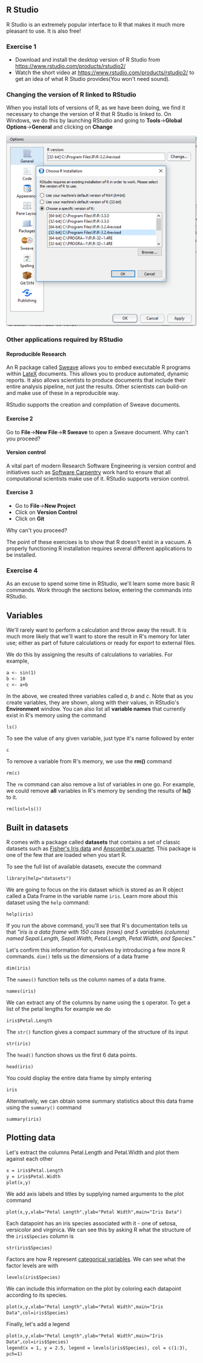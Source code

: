 ## R Studio

R Studio is an extremely popular interface to R that makes it much more pleasant to use.
It is also free!

### Exercise 1

* Download and install the desktop version of R Studio from https://www.rstudio.com/products/rstudio2/
* Watch the short video at https://www.rstudio.com/products/rstudio2/ to get an idea of what R Studio provides(You won't need sound).

### Changing the version of R linked to RStudio

When you install lots of versions of R, as we have been doing, we find it necessary to change the version of R that R Studio is linked to.
On Windows, we do this by launching RStudio and going to **Tools**->**Global Options**->**General** and clicking on **Change**

![RStudio - Select R version](./images/rstudio_choose_R.png)

### Other applications required by RStudio

#### Reproducible Research

An R package called [Sweave](https://www.statistik.lmu.de/~leisch/Sweave/) allows you to embed executable R programs within [LateX](https://www.latex-project.org/) documents.
This allows you to produce automated, dynamic reports. It also allows scientists to produce documents that include their entire analysis pipeline, not just the results.
Other scientists can build-on and make use of these in a reproducible way.

RStudio supports the creation and compilation of Sweave documents.

#### Exercise 2

Go to **File**->**New File**->**R Sweave** to open a Sweave document.
Why can't you proceed?

#### Version control

A vital part of modern Research Software Engineering is version control and initiatives such as [Software Carpentry](http://software-carpentry.org/) work hard to ensure that all computational scientists make use of it.
RStudio supports version control.

#### Exercise 3

* Go to **File**->**New Project**
* Click on **Version Control**
* Click on **Git**

Why can't you proceed?

The point of these exercises is to show that R doesn't exist in a vacuum. A properly functioning R installation requires several different applications to be installed.

### Exercise 4

As an excuse to spend some time in RStudio, we'll learn some more basic R commands. Work through the sections below, entering the commands into RStudio.

## Variables

We'll rarely want to perform a calculation and throw away the result. It is much more likely that we'll want to store the result in R's memory for later use; either as part of future calculations or ready for export to external files.

We do this by assigning the results of calculations to variables.  For example,

    a <- sin(1)
    b <- 10
    c <- a+b

In the above, we created three variables called *a*, *b* and *c*.
Note that as you create variables, they are shown, along with their values, in RStudio's **Environment** window.
You can also list all **variable names** that currently exist in R's memory using the command

    ls()

To see the value of any given variable, just type it's name followed by enter

    c

To remove a variable from R's memory, we use the **rm()** command

    rm(c)

The `rm` command can also remove a list of variables in one go. For example, we could remove **all** variables in R's memory by sending the results of **ls()** to it.

    rm(list=ls())

## Built in datasets

R comes with a package called **datasets** that contains a set of classic datasets such as [Fisher's Iris data](https://en.wikipedia.org/wiki/Iris_flower_data_set) and [Anscombe's quartet](https://en.wikipedia.org/wiki/Anscombe%27s_quartet). This package is one of the few that are loaded when you start R.

To see the full list of available datasets, execute the command

    library(help="datasets")

We are going to focus on the iris dataset which is stored as an R object called a Data Frame in the variable name `iris`. Learn more about this dataset using the `help` command:

    help(iris)

If you run the above command, you'll see that R's documentation tells us that *"iris is a data frame with 150 cases (rows) and 5 variables (columns) named Sepal.Length, Sepal.Width, Petal.Length, Petal.Width, and Species."*

Let's confirm this information for ourselves by introducing a few more R commands. `dim()` tells us the dimensions of a data frame

    dim(iris)

The `names()` function tells us the column names of a data frame.

    names(iris)

We can extract any of the columns by name using the `$` operator. To get a list of the petal lengths for example we do

    iris$Petal.Length  

The `str()` function gives a compact summary of the structure of its input

    str(iris)

The `head()` function shows us the first 6 data points.

    head(iris)

You could display the entire data frame by simply entering

    iris

Alternatively, we can obtain some summary statistics about this data frame using the `summary()` command

    summary(iris)

## Plotting data

Let's extract the columns Petal.Length and Petal.Width and plot them against each other

    x = iris$Petal.Length
    y = iris$Petal.Width
    plot(x,y)

We add axis labels and titles by supplying named arguments to the plot command

    plot(x,y,xlab="Petal Length",ylab="Petal Width",main="Iris Data")

Each datapoint has an iris species associated with it - one of setosa, versicolor and virginica. We can see this by asking R what the structure of the `iris$Species` column is

    str(iris$Species)

Factors are how R represent [categorical variables](https://en.wikipedia.org/wiki/Categorical_variable). We can see what the factor levels are with

    levels(iris$Species)

We can include this information on the plot by coloring each datapoint according to its species.

    plot(x,y,xlab="Petal Length",ylab="Petal Width",main="Iris Data",col=iris$Species)

 Finally, let's add a legend

    plot(x,y,xlab="Petal Length",ylab="Petal Width",main="Iris Data",col=iris$Species)
    legend(x = 1, y = 2.5, legend = levels(iris$Species), col = c(1:3), pch=1)
